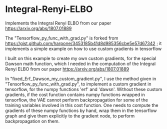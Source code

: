 # Integral-Renyi-ELBO
Implements the Integral Renyi ELBO from our paper https://arxiv.org/abs/1807.01889

The "Tensorflow_py_func_with_grad.py" is forked from https://gist.github.com/harpone/3453185b41d8d985356cbe5e57d67342 ; 
it implements a simple example on how to use custom gradients in tensorflow


I built on this example to create my own custom gradients, for the special Dawson math function,
which I needed in the computation of the Integral Renyi ELBO from our paper 
https://arxiv.org/abs/1807.01889

In "fixed_Erf_Dawson_my_custom_gradient.py", I use the method given in "Tensorflow_py_func_with_grad.py", to implement a custom gradient in tensorflow, for the numpy functions 'erf' and 'dawsn'. Without these custom gradients, if the cost function contains numpy functions wrapped in tensorflow, the VAE cannot perform backpropagation for some of the training variables involved in this cost function. One needs to compute the gradients of these numpy functions by hand, wrap them in the tensorflow graph and give them explicitly to the gradient node, to perform backpropagation on them.
